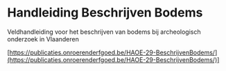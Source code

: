 # Handleiding Beschrijven Bodems

Veldhandleiding voor het beschrijven van bodems bij archeologisch onderzoek in Vlaanderen

[https://publicaties.onroerenderfgoed.be/HAOE-29-BeschrijvenBodems/](https://publicaties.onroerenderfgoed.be/HAOE-29-BeschrijvenBodems/)]
